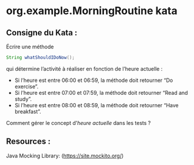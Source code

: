 # org.example.MorningRoutine kata

## Consigne du Kata :

Écrire une méthode 
```java
String whatShouldIDoNow();
```
qui détermine l’activité à réaliser en fonction de l’heure actuelle :

* Si l’heure est entre 06:00 et 06:59, la méthode doit retourner “Do exercise”.
* Si l’heure est entre 07:00 et 07:59, la méthode doit retourner “Read and study”.
* Si l’heure est entre 08:00 et 08:59, la méthode doit retourner “Have breakfast”.

Comment gérer le concept d'_heure actuelle_ dans les tests ? 

## Resources : 

Java Mocking Library: (https://site.mockito.org/)
